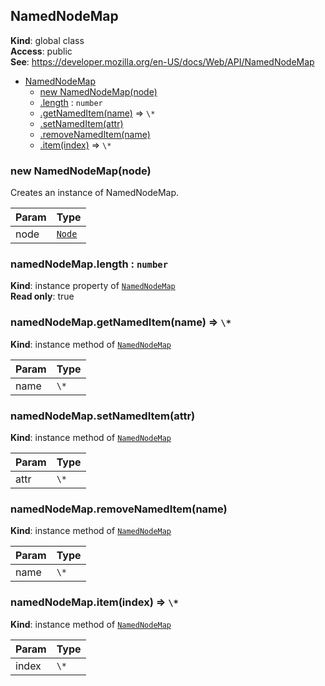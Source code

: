 
<a name="namednodemap" id="namednodemap"></a>

## NamedNodeMap
**Kind**: global class  
**Access**: public  
**See**: https://developer.mozilla.org/en-US/docs/Web/API/NamedNodeMap  

* [NamedNodeMap](#namednodemap)
    * [new NamedNodeMap(node)](#new-namednodemap-new)
    * [.length](#namednodemap-length) : `number`
    * [.getNamedItem(name)](#namednodemap-getnameditem) ⇒ `\*`
    * [.setNamedItem(attr)](#namednodemap-setnameditem)
    * [.removeNamedItem(name)](#namednodemap-removenameditem)
    * [.item(index)](#namednodemap-item) ⇒ `\*`


<a name="new-namednodemap-new" id="new-namednodemap-new"></a>

### new NamedNodeMap(node)
Creates an instance of NamedNodeMap.


| Param | Type |
| --- | --- |
| node | [`Node`](#node) | 


<a name="namednodemap-length" id="namednodemap-length"></a>

### namedNodeMap.length : `number`
**Kind**: instance property of [`NamedNodeMap`](#namednodemap)  
**Read only**: true  

<a name="namednodemap-getnameditem" id="namednodemap-getnameditem"></a>

### namedNodeMap.getNamedItem(name) ⇒ `\*`
**Kind**: instance method of [`NamedNodeMap`](#namednodemap)  

| Param | Type |
| --- | --- |
| name | `\*` | 


<a name="namednodemap-setnameditem" id="namednodemap-setnameditem"></a>

### namedNodeMap.setNamedItem(attr)
**Kind**: instance method of [`NamedNodeMap`](#namednodemap)  

| Param | Type |
| --- | --- |
| attr | `\*` | 


<a name="namednodemap-removenameditem" id="namednodemap-removenameditem"></a>

### namedNodeMap.removeNamedItem(name)
**Kind**: instance method of [`NamedNodeMap`](#namednodemap)  

| Param | Type |
| --- | --- |
| name | `\*` | 


<a name="namednodemap-item" id="namednodemap-item"></a>

### namedNodeMap.item(index) ⇒ `\*`
**Kind**: instance method of [`NamedNodeMap`](#namednodemap)  

| Param | Type |
| --- | --- |
| index | `\*` | 

